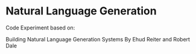 # Natural Language Generation

Code Experiment based on:

Building Natural Language Generation Systems
By Ehud Reiter and Robert Dale


